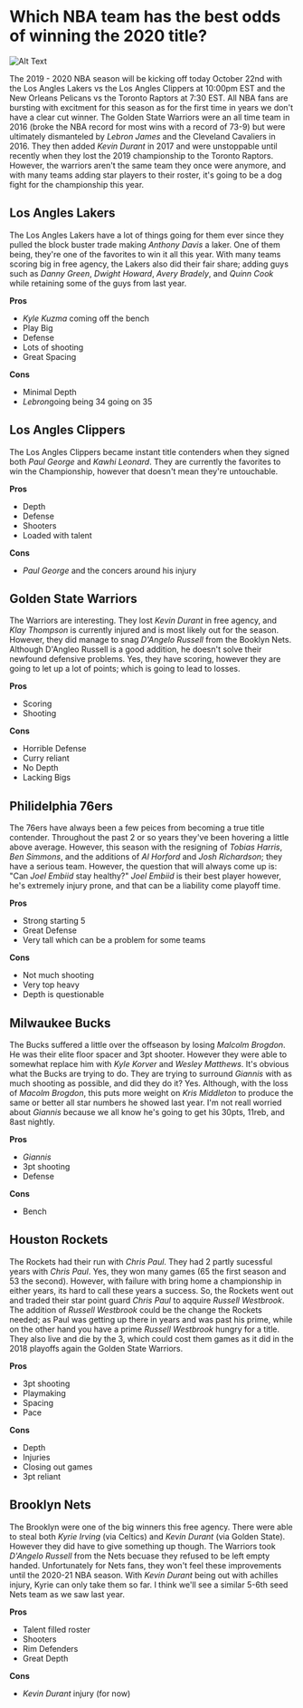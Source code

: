 # Which NBA team has the best odds of winning the 2020 title?
![Alt Text](https://i.ytimg.com/vi/9TZ2_0OGHaU/maxresdefault.jpg)

The 2019 - 2020 NBA season will be kicking off today October 22nd with the Los Angles Lakers vs the Los Angles Clippers at 10:00pm EST and the New Orleans Pelicans vs the Toronto Raptors at 7:30 EST. All NBA fans are bursting with excitment for this season as for the first time in years we don't have a clear cut winner. The Golden State Warriors were an all time team in 2016 (broke the NBA record for most wins with a record of 73-9) but were ultimately dismanteled by *Lebron James* and the Cleveland Cavaliers in 2016. They then added *Kevin Durant* in 2017 and were unstoppable until recently when they lost the 2019 championship to the Toronto Raptors. However, the warriors aren't the same team they once were anymore, and with many teams adding star players to their roster, it's going to be a dog fight for the championship this year. 

## Los Angles Lakers
The Los Angles Lakers have a lot of things going for them ever since they pulled the block buster trade making *Anthony Davis* a laker. One of them being, they're one of the favorites to win it all this year. With many teams scoring big in free agency, the Lakers also did their fair share; adding guys such as *Danny Green*, *Dwight Howard*, *Avery Bradely*, and *Quinn Cook* while retaining some of the guys from last year.

**Pros**
* *Kyle Kuzma* coming off the bench
* Play Big
* Defense
* Lots of shooting
* Great Spacing

**Cons**
* Minimal Depth
* *Lebron*going being 34 going on 35

## Los Angles Clippers
The Los Angles Clippers became instant title contenders when they signed both *Paul George* and *Kawhi Leonard*. They are currently the favorites to win the Championship, however that doesn't mean they're untouchable.

**Pros**
* Depth
* Defense 
* Shooters
* Loaded with talent

**Cons**
* *Paul George* and the concers around his injury

## Golden State Warriors
The Warriors are interesting. They lost *Kevin Durant* in free agency, and *Klay Thompson* is currently injured and is most likely out for the season. However, they did manage to snag *D'Angelo Russell* from the Booklyn Nets. Although D'Angleo Russell is a good addition, he doesn't solve their newfound defensive problems. Yes, they have scoring, however they are going to let up a lot of points; which is going to lead to losses.

**Pros**
* Scoring
* Shooting

**Cons**
* Horrible Defense
* Curry reliant
* No Depth
* Lacking Bigs

## Philidelphia 76ers
The 76ers have always been a few peices from becoming a true title contender. Throughout the past 2 or so years they've been hovering a little above average. However, this season with the resigning of *Tobias Harris*, *Ben Simmons*, and the additions of *Al Horford* and *Josh Richardson*; they have a serious team. However, the question that will always come up is: "Can *Joel Embiid* stay healthy?" *Joel Embiid* is their best player however, he's extremely injury prone, and that can be a liability come playoff time.

**Pros**
* Strong starting 5
* Great Defense
* Very tall which can be a problem for some teams

**Cons** 
* Not much shooting
* Very top heavy
* Depth is questionable 

## Milwaukee Bucks
The Bucks suffered a little over the offseason by losing *Malcolm Brogdon*. He was their elite floor spacer and 3pt shooter. However they were able to somewhat replace him with *Kyle Korver* and *Wesley Matthews*. It's obvious what the Bucks are trying to do. They are trying to surround *Giannis* with as much shooting as possible, and did they do it? Yes. Although, with the loss of *Macolm Brogdon*, this puts more weight on *Kris Middleton* to produce the same or better all star numbers he showed last year. I'm not reall worried about *Giannis* because we all know he's going to get his 30pts, 11reb, and 8ast nightly.

**Pros**
* *Giannis*
* 3pt shooting
* Defense 

**Cons**
* Bench

## Houston Rockets
The Rockets had their run with *Chris Paul*. They had 2 partly sucessful years with *Chris Paul*. Yes, they won many games (65 the first season and 53 the second). However, with failure with bring home a championship in either years, its hard to call these years a success. So, the Rockets went out and traded their star point guard *Chris Paul* to aqquire *Russell Westbrook*. The addition of *Russell Westbrook* could be the change the Rockets needed; as Paul was getting up there in years and was past his prime, while on the other hand you have a prime *Russell Westbrook* hungry for a title. They also live and die by the 3, which could cost them games as it did in the 2018 playoffs again the Golden State Warriors.

**Pros**
* 3pt shooting
* Playmaking
* Spacing
* Pace

**Cons**
* Depth
* Injuries
* Closing out games
* 3pt reliant

## Brooklyn Nets
The Brooklyn were one of the big winners this free agency. There were able to steal both *Kyrie Irving* (via Celtics) and *Kevin Durant* (via Golden State). However they did have to give something up though. The Warriors took *D'Angelo Russell* from the Nets becuase they refused to be left empty handed. Unfortunately for Nets fans, they won't feel these improvements until the 2020-21 NBA season. With *Kevin Durant* being out with achilles injury, Kyrie can only take them so far. I think we'll see a similar 5-6th seed Nets team as we saw last year.

**Pros**
* Talent filled roster
* Shooters
* Rim Defenders
* Great Depth

**Cons**
* *Kevin Durant* injury (for now)











